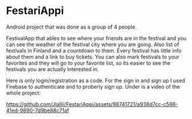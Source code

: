 # FestariAppi
Android project that was done as a group of 4 people.

FestivalApp that ables to see where your friends are in the festival and you can see the weather of the festival city where you are going. Also list of festivals in Finland and a countdown to them.
Every festival has little info about them and a link to buy tickets. You can also mark festivals to your favorites and they will go to your favorite list, so its easier to see the festivals you are actually interested in.

Here is only login/registration as a code. For the sign in and sign up I used Firebase to authenticate and to proberly sign up.
Under is a video of the whole project: 


https://github.com/Jlallii/FestariAppi/assets/98741721/a938d7cc-c586-41ed-9890-7d9be88c71af

